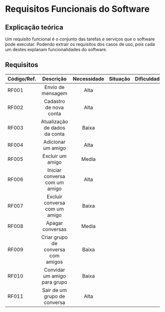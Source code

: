 # Requisitos Funcionais do Software

## Explicação teórica
Um requisito funcional é o conjunto das tarefas e serviços que o software pode executar. Podendo extrair os requisitos dos casos de uso, pois cada um destes explanam funcionalidades do software.

## Requisitos

| Código/Ref. |              Descrição             | Necessidade |   Situação  | Dificuldade |
|-------------|:----------------------------------:|:-----------:|:-----------:|:-----------:|
|    RF001    |          Envio de mensagem         |     Alta    |             |             |
|    RF002    |       Cadastro de nova conta       |     Alta    |             |             |
|    RF003    |    Atualização de dados da conta   |    Baixa    |             |             |
|    RF004    |         Adicionar um amigo         |     Alta    |             |             |
|    RF005    |          Excluir um amigo          |    Media    |             |             |
|    RF006    |    Iniciar conversa com um amigo   |     Alta    |             |             |
|    RF007    |    Excluir conversa com um amigo   |    Baixa    |             |             |
|    RF008    |          Apagar conversas          |    Media    |             |             |
|    RF009    | Criar grupo de conversa com amigos |    Baixa    |             |             |
|    RF010    |    Convidar um amigo para grupo    |    Baixa    |             |             |
|    RF011    |    Sair de um grupo de conversa    |     Alta    |             |             |
